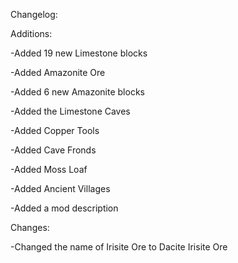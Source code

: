 
Changelog:

Additions:

-Added 19 new Limestone blocks

-Added Amazonite Ore

-Added 6 new Amazonite blocks

-Added the Limestone Caves

-Added Copper Tools

-Added Cave Fronds

-Added Moss Loaf

-Added Ancient Villages

-Added a mod description

Changes:

 -Changed the name of Irisite Ore to Dacite Irisite Ore
